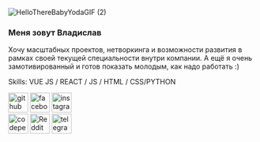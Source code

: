 
![HelloThereBabyYodaGIF (2)](https://github.com/erzikv/vladerzikov/assets/153122307/63f8486a-179a-4b86-9e67-ae0c0a80c80b)
### Меня зовут Владислав
Хочу масштабных проектов, нетворкинга и возможности развития в рамках своей текущей специальности внутри компании. А ещё я очень замотивированный и готов показать молодым, как надо работать :)

Skills: VUE JS / REACT / JS / HTML / CSS/PYTHON

[<img src='https://cdn.jsdelivr.net/npm/simple-icons@3.0.1/icons/github.svg' alt='github' height='40'>](https://github.com/https://github.com/erzikv) 
[<img src='https://cdn.jsdelivr.net/npm/simple-icons@3.0.1/icons/facebook.svg' alt='facebook' height='40'>](https://www.facebook.com/https://www.facebook.com/erzikov)
[<img src='https://cdn.jsdelivr.net/npm/simple-icons@3.0.1/icons/instagram.svg' alt='instagram' height='40'>](https://www.instagram.com/https://www.instagram.com/3rzikvlad/)  
[<img src='https://cdn.jsdelivr.net/npm/simple-icons@3.0.1/icons/codepen.svg' alt='codepen' height='40'>](https://codepen.io/https://codepen.io/3rzikvlad)
[<img src='https://cdn.jsdelivr.net/npm/simple-icons@3.0.1/icons/reddit.svg' alt='Reddit' height='40'>](https://www.reddit.com/user/https://www.reddit.com/u/Happy_Lecture_3047/s/wMU1yY48SC)
[<img src='https://cdn.jsdelivr.net/npm/simple-icons@3.0.1/icons/telegram.svg' alt='telegram' height='40'>](https://t.me/Erzikvlad)  
